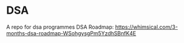 # DSA
A repo for dsa programmes
DSA Roadmap:
https://whimsical.com/3-months-dsa-roadmap-WSohgysgPm5YzdhSBnfK4E
